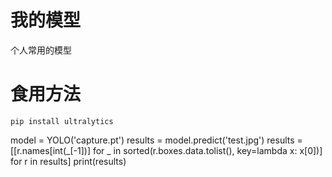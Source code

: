 # 我的模型
个人常用的模型

# 食用方法

`pip install ultralytics`

model = YOLO('capture.pt')
results = model.predict('test.jpg')
results = [[r.names[int(_[-1])] for _ in sorted(r.boxes.data.tolist(), key=lambda x: x[0])] for r in results]
print(results)
